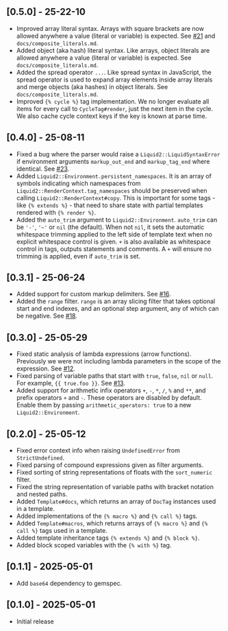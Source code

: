 ## [0.5.0] - 25-22-10

- Improved array literal syntax. Arrays with square brackets are now allowed anywhere a value (literal or variable) is expected. See [#21](https://github.com/jg-rp/ruby-liquid2/issues/21) and `docs/composite_literals.md`.
- Added object (aka hash) literal syntax. Like arrays, object literals are allowed anywhere a value (literal or variable) is expected. See `docs/composite_literals.md`.
- Added the spread operator `...`. Like spread syntax in JavaScript, the spread operator is used to expand array elements inside array literals and merge objects (aka hashes) in object literals. See `docs/composite_literals.md`.
- Improved `{% cycle %}` tag implementation. We no longer evaluate all items for every call to `CycleTag#render`, just the next item in the cycle. We also cache cycle context keys if the key is known at parse time.

## [0.4.0] - 25-08-11

- Fixed a bug where the parser would raise a `Liquid2::LiquidSyntaxError` if environment arguments `markup_out_end` and `markup_tag_end` where identical. See [#23](https://github.com/jg-rp/ruby-liquid2/issues/23).
- Added `Liquid2::Environment.persistent_namespaces`. It is an array of symbols indicating which namespaces from `Liquid2::RenderContext.tag_namespaces` should be preserved when calling `Liquid2::RenderContext#copy`. This is important for some tags - like `{% extends %}` - that need to share state with partial templates rendered with `{% render %}`.
- Added the `auto_trim` argument to `Liquid2::Environment`. `auto_trim` can be `'-'`, `'~'` or `nil` (the default). When not `nil`, it sets the automatic whitespace trimming applied to the left side of template text when no explicit whitespace control is given. `+` is also available as whitespace control in tags, outputs statements and comments. A `+` will ensure no trimming is applied, even if `auto_trim` is set.

## [0.3.1] - 25-06-24

- Added support for custom markup delimiters. See [#16](https://github.com/jg-rp/ruby-liquid2/pull/16).
- Added the `range` filter. `range` is an array slicing filter that takes optional start and end indexes, and an optional step argument, any of which can be negative. See [#18](https://github.com/jg-rp/ruby-liquid2/pull/18).

## [0.3.0] - 25-05-29

- Fixed static analysis of lambda expressions (arrow functions). Previously we were not including lambda parameters in the scope of the expression. See [#12](https://github.com/jg-rp/ruby-liquid2/issues/12).
- Fixed parsing of variable paths that start with `true`, `false`, `nil` or `null`. For example, `{{ true.foo }}`. See [#13](https://github.com/jg-rp/ruby-liquid2/issues/13).
- Added support for arithmetic infix operators `+`, `-`, `*`, `/`, `%` and `**`, and prefix operators `+` and `-`. These operators are disabled by default. Enable them by passing `arithmetic_operators: true` to a new `Liquid2::Environment`.

## [0.2.0] - 25-05-12

- Fixed error context info when raising `UndefinedError` from `StrictUndefined`.
- Fixed parsing of compound expressions given as filter arguments.
- Fixed sorting of string representations of floats with the `sort_numeric` filter.
- Fixed the string representation of variable paths with bracket notation and nested paths.
- Added `Template#docs`, which returns an array of `DocTag` instances used in a template.
- Added implementations of the `{% macro %}` and `{% call %}` tags.
- Added `Template#macros`, which returns arrays of `{% macro %}` and `{% call %}` tags used in a template.
- Added template inheritance tags `{% extends %}` and `{% block %}`.
- Added block scoped variables with the `{% with %}` tag.

## [0.1.1] - 2025-05-01

- Add `base64` dependency to gemspec.

## [0.1.0] - 2025-05-01

- Initial release

